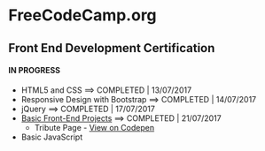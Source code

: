 # FreeCodeCamp.org

## Front End Development Certification
#### IN PROGRESS
* HTML5 and CSS ==> COMPLETED | 13/07/2017
* Responsive Design with Bootstrap ==> COMPLETED | 14/07/2017
* jQuery ==> COMPLETED | 17/07/2017
* [Basic Front-End Projects](/FreeCodeCamp/Front-End-Projects/ "View Front-End Projects") ==> COMPLETED | 21/07/2017
  * Tribute Page - [View on Codepen](https://codepen.io/sebam2k4/full/NvKRgO/ "Dio Tribute Webpage")
* Basic JavaScript